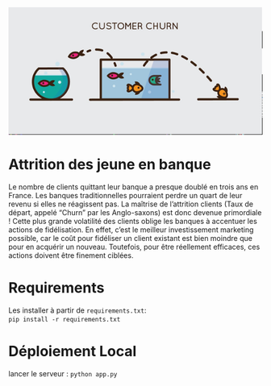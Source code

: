 ![alt text](image.png)
# Attrition des jeune en banque
Le nombre de clients quittant leur banque a presque doublé en trois ans en France. Les banques traditionnelles pourraient perdre un quart de leur revenu si elles ne réagissent pas. La maîtrise de l’attrition clients (Taux de départ, appelé “Churn” par les Anglo-saxons) est donc devenue primordiale ! Cette plus grande volatilité des clients oblige les banques à accentuer les actions de fidélisation. En effet, c’est le meilleur investissement marketing possible, car le coût pour fidéliser un client existant est bien moindre que pour en acquérir un nouveau. Toutefois, pour être réellement efficaces, ces actions doivent être finement ciblées.
# Requirements
Les installer à partir de ``requirements.txt``:<br>
``pip install -r requirements.txt``
# Déploiement Local 
lancer le serveur :
``python app.py``

